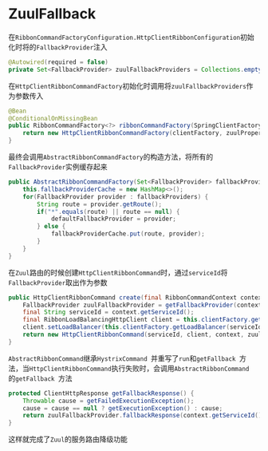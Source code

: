 # ZuulFallback

在`RibbonCommandFactoryConfiguration.HttpClientRibbonConfiguration`初始化时将的`FallbackProvider`注入

```java
@Autowired(required = false)
private Set<FallbackProvider> zuulFallbackProviders = Collections.emptySet();
```

在`HttpClientRibbonCommandFactory`初始化时调用将`zuulFallbackProviders`作为参数传入

```java
@Bean
@ConditionalOnMissingBean
public RibbonCommandFactory<?> ribbonCommandFactory(SpringClientFactory clientFactory, ZuulProperties zuulProperties) {
	return new HttpClientRibbonCommandFactory(clientFactory, zuulProperties, zuulFallbackProviders);
}
```

最终会调用`AbstractRibbonCommandFactory`的构造方法，将所有的`FallbackProvider`实例缓存起来

```java
public AbstractRibbonCommandFactory(Set<FallbackProvider> fallbackProviders){
	this.fallbackProviderCache = new HashMap<>();
	for(FallbackProvider provider : fallbackProviders) {
		String route = provider.getRoute();
		if("*".equals(route) || route == null) {
			defaultFallbackProvider = provider;
		} else {
			fallbackProviderCache.put(route, provider);
		}
	}
}
```

在`Zuul`路由的时候创建`HttpClientRibbonCommand`时，通过`serviceId`将`FallbackProvider`取出作为参数

```java
public HttpClientRibbonCommand create(final RibbonCommandContext context) {
	FallbackProvider zuulFallbackProvider = getFallbackProvider(context.getServiceId());
	final String serviceId = context.getServiceId();
	final RibbonLoadBalancingHttpClient client = this.clientFactory.getClient(serviceId, RibbonLoadBalancingHttpClient.class);
	client.setLoadBalancer(this.clientFactory.getLoadBalancer(serviceId));
	return new HttpClientRibbonCommand(serviceId, client, context, zuulProperties, zuulFallbackProvider,clientFactory.getClientConfig(serviceId));
}
```

`AbstractRibbonCommand`继承`HystrixCommand `并重写了`run`和`getFallback `方法，当``HttpClientRibbonCommand``执行失败时，会调用`AbstractRibbonCommand `的`getFallback `方法

```java
protected ClientHttpResponse getFallbackResponse() {
	Throwable cause = getFailedExecutionException();
	cause = cause == null ? getExecutionException() : cause;
	return zuulFallbackProvider.fallbackResponse(context.getServiceId(), cause);
}
```

这样就完成了`Zuul`的服务路由降级功能